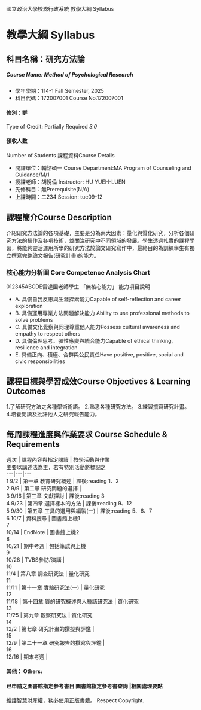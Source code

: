 國立政治大學校務行政系統 教學大綱 Syllabus
# 教學大綱 Syllabus
##  科目名稱：研究方法論
#####  Course Name: Method of Psychological Research
  * 學年學期：114-1 Fall Semester, 2025 
  * 科目代碼：172007001 Course No.172007001
#### 修別：群
Type of Credit: Partially Required 
_3.0_
#### 預收人數
Number of Students
課程資料Course Details
  * 開課單位：輔諮碩一 Course Department:MA Program of Counseling and Guidance/M/1 
  * 授課老師：胡悅倫 Instructor: HU YUEH-LUEN 
  * 先修科目：無Prerequisite(N/A)
  * 上課時間：二234 Session: tue09-12
##  課程簡介Course Description
介紹研究方法論的各項基礎，主要是分為兩大因素：量化與質化研究，分析各個研究方法的操作及各項技術，並關注研究中不同領域的發展。學生透過扎實的課程學習，將能夠靈活運用所學的研究方法於論文研究寫作中，最終目的為訓練學生有獨立撰寫完整論文報告(研究計畫)的能力。
###  核心能力分析圖 Core Competence Analysis Chart
012345ABCDE雷達圖老師學生
「無核心能力」 
能力項目說明
  * A. 具備自我反思與生涯探索能力Capable of self-reflection and career exploration
  * B. 具備運用專業方法問題解決能力 Ability to use professional methods to solve problems
  * C. 具備文化覺察與同理尊重他人能力Possess cultural awareness and empathy to respect others
  * D. 具備倫理思考、彈性應變與統合能力Capable of ethical thinking, resilience and integration
  * E. 具備正向、積極、合群與公民責任Have positive, positive, social and civic responsibilities
##  課程目標與學習成效Course Objectives & Learning Outcomes 
1.了解研究方法之各種學術術語。
2.熟悉各種研究方法。
3.練習撰寫研究計畫。
4.培養閱讀及批評他人之研究報告能力。
##  每周課程進度與作業要求 Course Schedule & Requirements
週次 |  課程內容與指定閱讀 |  教學活動與作業  
主要以講述法為主，若有特別活動將標記之  
---|---|---  
1 9/2 |  第一章 教育研究概述 |  課後:reading 1、2  
2 9/9 |  第二章 研究問題的選擇 |   
3 9/16 |  第三章 文獻探討 |  課後:reading 3  
4 9/23 |  第四章 選擇樣本的方法 |  課後:reading 9、12  
5 9/30 |  第五章 工具的選用與編製(一) |  課後:reading 5、6、7  
6 10/7 |  資料搜尋 |  圖書館上機1  
7  
10/14 |  EndNote |  圖書館上機2  
8  
10/21 |  期中考週 |  包括筆試與上機  
9  
10/28 |  TVBS參訪/演講 |   
10  
11/4 |  第八章 調查研究法 |  量化研究  
11  
11/11 |  第十一章 實驗研究法(一) |  量化研究  
12  
11/18 |  第十四章 質的研究概述與人種誌研究法 |  質化研究  
13  
11/25 |  第九章 觀察研究法 |  質化研究  
14  
12/2 |  第七章 研究計畫的撰擬與評鑑 |   
15  
12/9 |  第二十一章 研究報告的撰寫與評鑑 |   
16  
12/16 |  期末考週 |   
####  其他： Others:
####  已申請之圖書館指定參考書目  圖書館指定參考書查詢 |相關處理要點
維護智慧財產權，務必使用正版書籍。 Respect Copyright.